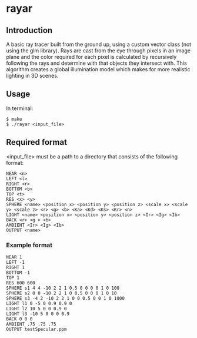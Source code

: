 # rayar

## Introduction
A basic ray tracer built from the ground up, using a custom vector class (not using the glm library). Rays are cast from the eye through pixels in an image plane and the color required for each pixel is calculated by recursively following the rays and determine with that objects they intersect with. This algorithm creates a global illumination model which makes for more realistic lighting in 3D scenes.

## Usage
In terminal:
```shell
$ make
$ ./rayar <input_file>
```
## Required format
<input_file> must be a path to a directory that consists of the following format:
```shell
NEAR <n>
LEFT <l>
RIGHT <r>
BOTTOM <b>
TOP <t>
RES <x> <y>
SPHERE <name> <position x> <position y> <position z> <scale x> <scale y> <scale z> <r> <g> <b> <Ka> <Kd> <Ks> <Kr> <n>
LIGHT <name> <position x> <position y> <position z> <Ir> <Ig> <Ib>
BACK <r> <g > <b>
AMBIENT <Ir> <Ig> <Ib>
OUTPUT <name>
```

### Example format
```shell
NEAR 1
LEFT -1
RIGHT 1
BOTTOM -1
TOP 1
RES 600 600
SPHERE s1 4 4 -10 2 2 1 0.5 0 0 0 0 1 0 100
SPHERE s2 0 0 -10 2 2 1 0 0.5 0 0 0 1 0 10
SPHERE s3 -4 2 -10 2 2 1 0 0 0.5 0 0 1 0 1000
LIGHT l1 0 -5 0 0.9 0.9 0
LIGHT l2 10 5 0 0 0.9 0
LIGHT l3 -10 5 0 0 0 0.9
BACK 0 0 0
AMBIENT .75 .75 .75
OUTPUT testSpecular.ppm
```